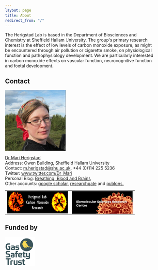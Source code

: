 ```yaml
---
layout: page
title: About
redirect_from: "/"
---
```

The Herigstad Lab is based in the Department of Biosciences and Chemistry at Sheffield Hallam University. The group's primary research interest is the effect of low levels of carbon monoxide exposure, as might be encountered through air pollution or cigarette smoke, on physiological function and pathophysiology development. We are particularly interested in carbon monoxide effects on vascular function, neurocognitive function and foetal development. 

## Contact
  
<img src="/assets/mariherigstadportrait.jpg" alt="Mari Herigstad" align="middle" style="width: 200px;"/> 

<a href="https://www.shu.ac.uk/about-us/our-people/staff-profiles/mari-herigstad">Dr Mari Herigstad</a><br>
Address: Owen Building, Sheffield Hallam University<br>
Contact: <m.herigstad@shu.ac.uk>, +44 (0)114 225 5236<br>
Twitter: <a href="https://twitter.com/Dr_Mari">www.twitter.com/Dr_Mari</a><br>
Personal Blog: <a href="https://mariherigstad.wordpress.com">Breathing, Blood and Brains</a><br>
Other accounts: <a href="http://scholar.google.co.uk/citations?user=JAD2n04AAAAJ&hl=en">google scholar</a>, <a href="https://www.researchgate.net/profile/Mari_Herigstad">researchgate</a> and <a href="https://publons.com/author/1287147/mari-herigstad#profile">publons.</a>

<table>
  <tr>
    <td><a href="https://mariherigstad.github.io/research/"><img src="/assets/lab_logo.jpg" alt="Herigstad Lab" align="middle" style="width: 200px;" /></a> </td>
    <td><a href="https://www.shu.ac.uk/research/specialisms/biomolecular-sciences-research-centre"><img src="/assets/BMRC_logo.jpg" alt="BMRC" align="middle" style="width: 200px;" /></a> </td>
  </tr>
</table>

## Funded by
<a href="http://www.gassafetytrust.org/"><img src="/assets/gst.png" alt="Gas Safety Trust" align="middle" style="width: 100px;" /></a>
 
